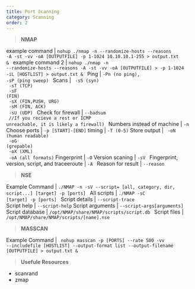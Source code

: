 ```yaml
---
title: Port Scanning
category: Scanning
order: 2
---
```


> **NMAP**

example command |  <code>nohup ./nmap -n --randomize-hosts --reasons -A -st -vv -oA [OUTPUTFILE] -p 1-1024 10.10.10.1-255 > output.txt & </code>
example command 2 | <code>nohup ./nmap -n --randomize-hosts --reasons -A -st -vv -oA [OUTPUTFILE] > -p 1-1024 -iL [HOSTLIST]  > output.txt & </code>
Ping |  <code>-Pn (no ping), -sP (ping sweep) </code>
Scans | <code> -sS (syn)<br> -sT (TCP)<br> -sF (FIN)<br> -sX (FIN,PUSH, URG)<br> -sM (FIN, ACK)<br> -sU (UDP) </code>
Check for firewall |  <code>--badsum <br> //If you recieve a rest or ICMP unreachable, it is likely a firewall) </code>
Numbers instead of machine |  <code>-n </code>
Choose ports | <code>-p [START]-[END]</code>
timing | <code>-T (0-5)</code>
Store output | <code> -oN (human readable)<br> -oG (grepable)<br> -oX (XML)<br> -oA (all formats)</code>
Fingerprint |  <code>-O</code>
Version scaning | <code>-sV </code>
Fingerprint, version, script, and traceeroute | <code>-A </code>
Reason for result | <code>--reason </code>

> **NSE**

Example Command | <code>./NMAP -n -sV --script= [all, category, dir, script...] [target] -p [ports] </code>
All scripts  | <code>./NMAP -sC [target] -p [ports] </code>
Script details | <code>--script-trace </code>
Script help |  <code>--script-help</code>
Script arguments | <code>--script-args[arguments]</code>
Script database | <code>/opt/NMAP/share/NMAP/scripts/script.db </code>
Script files | <code>/opt/NMAP/share/NMAP/scripts/[name].nse </code>

> **MASSCAN**

Example Command | <code> nohup masscan -p [PORTS] --rate 500 -vv --includefile [HOSTLIST] --output-format list --output-filename [OUTPUTFILE] > output.txt & </code>


> **Usefule Resources**

* scanrand
* zmap

